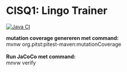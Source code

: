 # CISQ1: Lingo Trainer
[![Java CI](https://github.com/Huib-VS/cisq1-lingo/actions/workflows/build.yml/badge.svg)](https://github.com/Huib-VS/cisq1-lingo/actions/workflows/build.yml)

**mutation coverage genereren met command:** \
mvnw org.pitst:pitest-maven:mutationCoverage \
\
**Run JaCoCo met command:**\
mnvw verify
